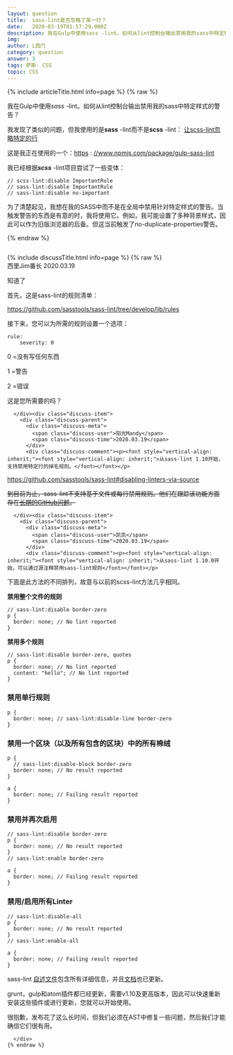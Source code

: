 ```yaml
---
layout: question
title:  sass-lint是否忽略了某一行？
date:   2020-03-19T01:57:29.000Z
description: 我在Gulp中使用sass -lint。如何从lint控制台输出禁用我的sass中特定样式的警告？我发现了类似的问题，但我使用的是sass -lint...
img: 
author: L西门
category: question
answer: 3
tags: 萨斯· CSS
topic: CSS
---
```

<div class="article-root">
  <div class="article">
    {% include articleTitle.html info=page %}
    {% raw %}
    <div class="article-content"><p><font style="vertical-align: inherit;"><font style="vertical-align: inherit;">我在</font><font style="vertical-align: inherit;">Gulp中</font><font style="vertical-align: inherit;">使用</font></font><em><font style="vertical-align: inherit;"><font style="vertical-align: inherit;">sass</font></font></em><font style="vertical-align: inherit;"><font style="vertical-align: inherit;"> -lint。</font><font style="vertical-align: inherit;">如何从lint控制台输出禁用我的sass中特定样式的警告？</font></font></p>

<p><font style="vertical-align: inherit;"><font style="vertical-align: inherit;">我发现了类似的问题，但我使用的是</font></font><strong><font style="vertical-align: inherit;"><font style="vertical-align: inherit;">sass</font></font></strong><font style="vertical-align: inherit;"><font style="vertical-align: inherit;"> -lint而不是</font></font><strong><font style="vertical-align: inherit;"><font style="vertical-align: inherit;">scss</font></font></strong><font style="vertical-align: inherit;"><font style="vertical-align: inherit;"> -lint： 
 </font></font><a href="https://stackoverflow.com/questions/32833542/having-scss-lint-ignore-a-particular-line"><font style="vertical-align: inherit;"><font style="vertical-align: inherit;">让scss-lint忽略特定的行</font></font></a></p>

<p><font style="vertical-align: inherit;"><font style="vertical-align: inherit;">这是我正在使用的一个：</font><a href="https://www.npmjs.com/package/gulp-sass-lint" rel="noreferrer"><font style="vertical-align: inherit;">https</font></a><font style="vertical-align: inherit;"> : </font></font><a href="https://www.npmjs.com/package/gulp-sass-lint" rel="noreferrer"><font style="vertical-align: inherit;"><font style="vertical-align: inherit;">//www.npmjs.com/package/gulp-sass-lint</font></font></a></p>

<p><font style="vertical-align: inherit;"><font style="vertical-align: inherit;">我已经根据</font></font><strong><em><font style="vertical-align: inherit;"><font style="vertical-align: inherit;">scss</font></font></em></strong><font style="vertical-align: inherit;"><font style="vertical-align: inherit;"> -lint项目</font><font style="vertical-align: inherit;">尝试了一些变体</font><font style="vertical-align: inherit;">：</font></font></p>

<pre><code>// scss-lint:disable ImportantRule<font></font>
// sass-lint:disable ImportantRule<font></font>
// sass-lint:disable no-important<font></font>
</code></pre>

<p><font style="vertical-align: inherit;"><font style="vertical-align: inherit;">为了清楚起见，我想在我的SASS中而不是在全局中禁用针对特定样式的警告。</font><font style="vertical-align: inherit;">当触发警告的东西是有意的时，我将使用它。</font><font style="vertical-align: inherit;">例如，我可能设置了多种背景样式，因此可以作为旧版浏览器的后备。</font><font style="vertical-align: inherit;">但这当前触发了no-duplicate-properties警告。</font></font></p></div>
    {% endraw %}
  </div>
  <p style="height: 0;width:0;overflow: hidden;"> 第2232篇《sass-lint是否忽略了某一行？》来自Winter(https://github.com/aiyld/aiyld.github.io)的站点</p>
  <div class="discuss-wrapper">
    {% include discussTitle.html info=page %}
    {% raw %}
    <div class="discuss-item">
        <div class="discuss-parent">
          <div class="discuss-meta">
            <span class="discuss-user">西里Jim番长</span>
            <span class="discuss-time">2020.03.19</span>
          </div>
          <div class="discuss-comment"><p><font style="vertical-align: inherit;"><font style="vertical-align: inherit;">知道了</font></font></p>

<p><font style="vertical-align: inherit;"><font style="vertical-align: inherit;">首先，这是sass-lint的规则清单：</font></font></p>

<p><a href="https://github.com/sasstools/sass-lint/tree/develop/lib/rules" rel="nofollow"><font style="vertical-align: inherit;"><font style="vertical-align: inherit;">https://github.com/sasstools/sass-lint/tree/develop/lib/rules</font></font></a></p>

<p><font style="vertical-align: inherit;"><font style="vertical-align: inherit;">接下来，您可以为所需的规则设置一个选项：</font></font></p>

<pre><code>rule:<font></font>
    severity: 0<font></font>
</code></pre>

<p><font style="vertical-align: inherit;"><font style="vertical-align: inherit;">0 =没有写任何东西</font></font></p>

<p><font style="vertical-align: inherit;"><font style="vertical-align: inherit;">1 =警告</font></font></p>

<p><font style="vertical-align: inherit;"><font style="vertical-align: inherit;">2 =错误</font></font></p>

<p><font style="vertical-align: inherit;"><font style="vertical-align: inherit;">这是您所需要的吗？</font></font></p></div>
        </div>
        
      </div><div class="discuss-item">
        <div class="discuss-parent">
          <div class="discuss-meta">
            <span class="discuss-user">阳光Mandy</span>
            <span class="discuss-time">2020.03.19</span>
          </div>
          <div class="discuss-comment"><p><font style="vertical-align: inherit;"><font style="vertical-align: inherit;">从sass-lint 1.10开始，支持禁用特定行的掉毛规则。</font></font></p>

<p><a href="https://github.com/sasstools/sass-lint#disabling-linters-via-source" rel="nofollow noreferrer"><font style="vertical-align: inherit;"><font style="vertical-align: inherit;">https://github.com/sasstools/sass-lint#disabling-linters-via-source</font></font></a></p>

<p><strike><font style="vertical-align: inherit;"><font style="vertical-align: inherit;">到目前为止，sass-lint不支持基于文件或每行禁用规则。</font><font style="vertical-align: inherit;">他们在</font><font style="vertical-align: inherit;">跟踪该功能</font><font style="vertical-align: inherit;">方面存在</font></font><a href="https://github.com/sasstools/sass-lint/issues/70" rel="nofollow noreferrer"><font style="vertical-align: inherit;"><font style="vertical-align: inherit;">长期的GitHub问题</font></font></a><font style="vertical-align: inherit;"><font style="vertical-align: inherit;">。</font></font></strike></p></div>
        </div>
        
      </div><div class="discuss-item">
        <div class="discuss-parent">
          <div class="discuss-meta">
            <span class="discuss-user">凯凯</span>
            <span class="discuss-time">2020.03.19</span>
          </div>
          <div class="discuss-comment"><p><font style="vertical-align: inherit;"><font style="vertical-align: inherit;">从sass-lint 1.10.0开始，可以通过源注释禁用sass-lint规则</font></font></p>

<p><font style="vertical-align: inherit;"><font style="vertical-align: inherit;">下面是此方法的不同排列，故意与以前的scss-lint方法几乎相同。</font></font></p>

<p><strong><font style="vertical-align: inherit;"><font style="vertical-align: inherit;">禁用整个文件的规则</font></font></strong></p>

<pre><code>// sass-lint:disable border-zero<font></font>
p {<font></font>
  border: none; // No lint reported<font></font>
}<font></font>
</code></pre>

<p><strong><font style="vertical-align: inherit;"><font style="vertical-align: inherit;">禁用多个规则</font></font></strong></p>

<pre><code>// sass-lint:disable border-zero, quotes<font></font>
p {<font></font>
  border: none; // No lint reported<font></font>
  content: "hello"; // No lint reported<font></font>
}<font></font>
</code></pre>

<h3><font style="vertical-align: inherit;"><font style="vertical-align: inherit;">禁用单行规则</font></font></h3>

<pre><code>p {<font></font>
  border: none; // sass-lint:disable-line border-zero<font></font>
}<font></font>
</code></pre>

<h3><font style="vertical-align: inherit;"><font style="vertical-align: inherit;">禁用一个区块（以及所有包含的区块）中的所有棉绒</font></font></h3>

<pre><code>p {<font></font>
  // sass-lint:disable-block border-zero<font></font>
  border: none; // No result reported<font></font>
}<font></font>
<font></font>
a {<font></font>
  border: none; // Failing result reported<font></font>
}<font></font>
</code></pre>

<h3><font style="vertical-align: inherit;"><font style="vertical-align: inherit;">禁用并再次启用</font></font></h3>

<pre><code>// sass-lint:disable border-zero<font></font>
p {<font></font>
  border: none; // No result reported<font></font>
}<font></font>
// sass-lint:enable border-zero<font></font>
<font></font>
a {<font></font>
  border: none; // Failing result reported<font></font>
}<font></font>
</code></pre>

<h3><font style="vertical-align: inherit;"><font style="vertical-align: inherit;">禁用/启用所有Linter</font></font></h3>

<pre><code>// sass-lint:disable-all<font></font>
p {<font></font>
  border: none; // No result reported<font></font>
}<font></font>
// sass-lint:enable-all<font></font>
<font></font>
a {<font></font>
  border: none; // Failing result reported<font></font>
}<font></font>
</code></pre>

<p><font style="vertical-align: inherit;"><font style="vertical-align: inherit;">sass-lint </font></font><a href="https://github.com/sasstools/sass-lint#disabling-linters-via-source" rel="noreferrer"><font style="vertical-align: inherit;"><font style="vertical-align: inherit;">自述文件</font></font></a><font style="vertical-align: inherit;"><font style="vertical-align: inherit;">包含所有详细信息，并且</font></font><a href="https://github.com/sasstools/sass-lint/blob/develop/docs/toggle-rules-in-src.md" rel="noreferrer"><font style="vertical-align: inherit;"><font style="vertical-align: inherit;">文档</font></font></a><font style="vertical-align: inherit;"><font style="vertical-align: inherit;">也已更新。</font></font></p>

<p><font style="vertical-align: inherit;"><font style="vertical-align: inherit;">grunt，gulp和atom插件都已经更新，需要v1.10及更高版本，因此可以快速重新安装这些插件或进行更新，您就可以开始使用。</font></font></p>

<p><font style="vertical-align: inherit;"><font style="vertical-align: inherit;">很抱歉，发布花了这么长时间，但我们必须在AST中修复一些问题，然后我们才能确信它们很有用。</font></font></p></div>
        </div>
        
      </div>
    {% endraw %}
  </div>
<div>
